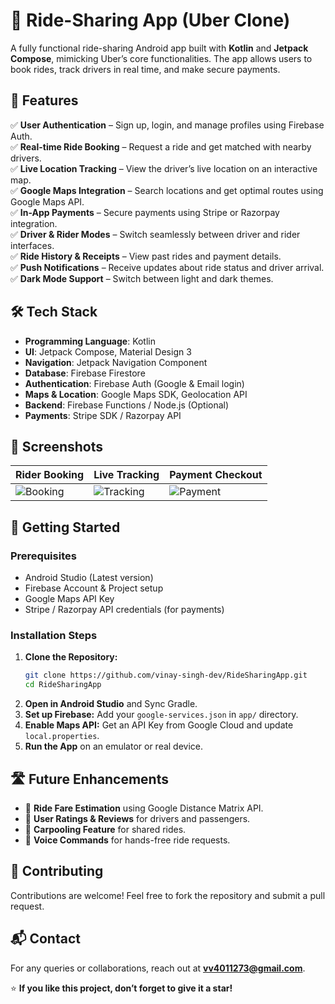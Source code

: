 # 🚖 Ride-Sharing App (Uber Clone)

A fully functional ride-sharing Android app built with **Kotlin** and **Jetpack Compose**, mimicking Uber’s core functionalities. The app allows users to book rides, track drivers in real time, and make secure payments.

## 🚀 Features

✅ **User Authentication** – Sign up, login, and manage profiles using Firebase Auth.  
✅ **Real-time Ride Booking** – Request a ride and get matched with nearby drivers.  
✅ **Live Location Tracking** – View the driver’s live location on an interactive map.  
✅ **Google Maps Integration** – Search locations and get optimal routes using Google Maps API.  
✅ **In-App Payments** – Secure payments using Stripe or Razorpay integration.  
✅ **Driver & Rider Modes** – Switch seamlessly between driver and rider interfaces.  
✅ **Ride History & Receipts** – View past rides and payment details.  
✅ **Push Notifications** – Receive updates about ride status and driver arrival.  
✅ **Dark Mode Support** – Switch between light and dark themes.  

## 🛠 Tech Stack

- **Programming Language**: Kotlin
- **UI**: Jetpack Compose, Material Design 3
- **Navigation**: Jetpack Navigation Component
- **Database**: Firebase Firestore
- **Authentication**: Firebase Auth (Google & Email login)
- **Maps & Location**: Google Maps SDK, Geolocation API
- **Backend**: Firebase Functions / Node.js (Optional)
- **Payments**: Stripe SDK / Razorpay API

## 📲 Screenshots

| Rider Booking | Live Tracking | Payment Checkout |
|--------------|--------------|----------------|
| ![Booking](https://via.placeholder.com/200) | ![Tracking](https://via.placeholder.com/200) | ![Payment](https://via.placeholder.com/200) |

## 🚀 Getting Started

### Prerequisites
- Android Studio (Latest version)
- Firebase Account & Project setup
- Google Maps API Key
- Stripe / Razorpay API credentials (for payments)

### Installation Steps
1. **Clone the Repository:**  
   ```sh
   git clone https://github.com/vinay-singh-dev/RideSharingApp.git
   cd RideSharingApp
   ```
2. **Open in Android Studio** and Sync Gradle.
3. **Set up Firebase:** Add your `google-services.json` in `app/` directory.
4. **Enable Maps API:** Get an API Key from Google Cloud and update `local.properties`.
5. **Run the App** on an emulator or real device.

## 🛣 Future Enhancements
- 🔹 **Ride Fare Estimation** using Google Distance Matrix API.
- 🔹 **User Ratings & Reviews** for drivers and passengers.
- 🔹 **Carpooling Feature** for shared rides.
- 🔹 **Voice Commands** for hands-free ride requests.

## 🤝 Contributing
Contributions are welcome! Feel free to fork the repository and submit a pull request.

## 📬 Contact
For any queries or collaborations, reach out at **[vv4011273@gmail.com](mailto:vv4011273@gmail.com)**.

⭐ **If you like this project, don’t forget to give it a star!**

